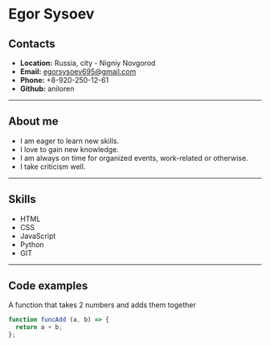 Egor Sysoev
=======
Contacts
-----------
* **Location:** Russia, city - Nigniy Novgorod
* **Email:** egorsysoev695@gmail.com
* **Phone:** +8-920-250-12-61
* **Github:** aniloren
---
About me
-----------
* I am eager to learn new skills.
* I love to gain new knowledge.
* I am always on time for organized events, work-related or otherwise.
* I take criticism well.
---
Skills
-----------
* HTML
* CSS
* JavaScript
* Python
* GIT
---
Code examples
-----------
 A function that takes 2 numbers and adds them together
```javascript
function funcAdd (a, b) => {
  return a + b;
};
```

